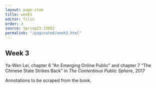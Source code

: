 ```yaml
---
layout: page-item
title: week3
editor: Yilin
order: 3
source: Spring23-33852
permalink: "/paginated/week3.html"
---
```


## Week 3

Ya-Wen Lei, chapter 6 “An Emerging Online Public” and chapter 7 “The Chinese State Strikes Back” in *The Contentious Public Sphere*, 2017

Annotations to be scraped from the book.
